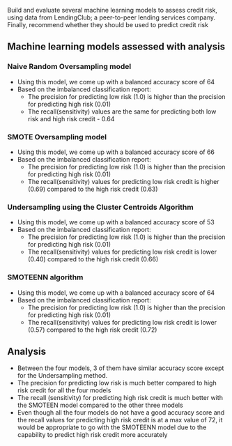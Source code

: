 Build and evaluate several machine learning models to assess credit risk, using data from LendingClub; a peer-to-peer lending services company. Finally, recommend whether they should be used to predict credit risk

## Machine learning models assessed with analysis

### Naive Random Oversampling model
 - Using this model, we come up with a balanced accuracy score of 64
 - Based on the imbalanced classification report:
   - The precision for predicting low risk (1.0) is higher than the precision for predicting high risk (0.01)
   - The recall(sensitivity) values are the same for predicting both low risk and high risk credit - 0.64

### SMOTE Oversampling model
 - Using this model, we come up with a balanced accuracy score of 66
 - Based on the imbalanced classification report:
   - The precision for predicting low risk (1.0) is higher than the precision for predicting high risk (0.01)
   - The recall(sensitivity) values for predicting low risk credit is higher (0.69) compared to the high risk credit (0.63)

### Undersampling using the Cluster Centroids Algorithm
 - Using this model, we come up with a balanced accuracy score of 53
 - Based on the imbalanced classification report:
   - The precision for predicting low risk (1.0) is higher than the precision for predicting high risk (0.01)
   - The recall(sensitivity) values for predicting low risk credit is lower (0.40) compared to the high risk credit (0.66)

### SMOTEENN algorithm
 - Using this model, we come up with a balanced accuracy score of 64
 - Based on the imbalanced classification report:
   - The precision for predicting low risk (1.0) is higher than the precision for predicting high risk (0.01)
   - The recall(sensitivity) values for predicting low risk credit is lower (0.57) compared to the high risk credit (0.72)

## Analysis
 - Between the four models, 3 of them have similar accuracy score except for the Undersampling method.
 - The precision for predicting low risk is much better compared to high risk credit for all the four models
 - The recall (sensitivity) for predicting high risk credit is much better with the SMOTEEN model compared to the other three models
 - Even though all the four models do not have a good accuracy score and the recall values for predicting high risk credit is at a max value of 72, it would be appropriate to go with the SMOTEENN model due to the capability to predict high risk credit more accurately
